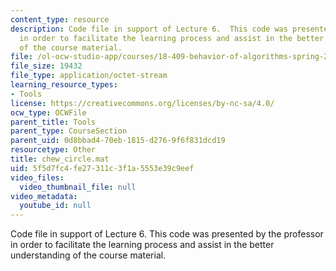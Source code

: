 ```yaml
---
content_type: resource
description: Code file in support of Lecture 6.  This code was presented by the professor
  in order to facilitate the learning process and assist in the better understanding
  of the course material.
file: /ol-ocw-studio-app/courses/18-409-behavior-of-algorithms-spring-2002/5f5d7fc4fe27311c3f1a5553e39c9eef_chew_circle.mat
file_size: 19432
file_type: application/octet-stream
learning_resource_types:
- Tools
license: https://creativecommons.org/licenses/by-nc-sa/4.0/
ocw_type: OCWFile
parent_title: Tools
parent_type: CourseSection
parent_uid: 0d8bbad4-70eb-1815-d276-9f6f831dcd19
resourcetype: Other
title: chew_circle.mat
uid: 5f5d7fc4-fe27-311c-3f1a-5553e39c9eef
video_files:
  video_thumbnail_file: null
video_metadata:
  youtube_id: null
---
```

Code file in support of Lecture 6.  This code was presented by the professor in order to facilitate the learning process and assist in the better understanding of the course material.